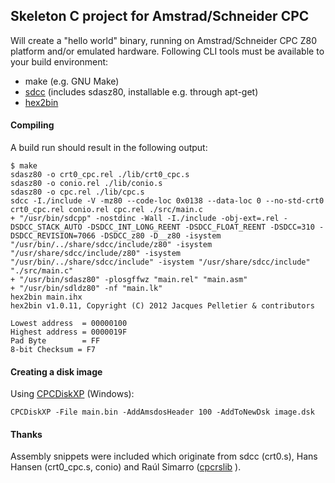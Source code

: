 ## Skeleton C project for Amstrad/Schneider CPC

Will create a "hello world" binary, running on Amstrad/Schneider CPC Z80 platform and/or emulated hardware. Following CLI tools must be available to your build environment:

- make (e.g. GNU Make)
- [sdcc](http://sdcc.sourceforge.net/) (includes sdasz80, installable e.g. through apt-get)
- [hex2bin](http://hex2bin.sourceforge.net/)

#### Compiling

A build run should result in the following output:

```
$ make
sdasz80 -o crt0_cpc.rel ./lib/crt0_cpc.s
sdasz80 -o conio.rel ./lib/conio.s
sdasz80 -o cpc.rel ./lib/cpc.s
sdcc -I./include -V -mz80 --code-loc 0x0138 --data-loc 0 --no-std-crt0 crt0_cpc.rel conio.rel cpc.rel ./src/main.c
+ "/usr/bin/sdcpp" -nostdinc -Wall -I./include -obj-ext=.rel -DSDCC_STACK_AUTO -DSDCC_INT_LONG_REENT -DSDCC_FLOAT_REENT -DSDCC=310 -DSDCC_REVISION=7066 -DSDCC_z80 -D__z80 -isystem "/usr/bin/../share/sdcc/include/z80" -isystem "/usr/share/sdcc/include/z80" -isystem "/usr/bin/../share/sdcc/include" -isystem "/usr/share/sdcc/include"  "./src/main.c"
+ "/usr/bin/sdasz80" -plosgffwz "main.rel" "main.asm"
+ "/usr/bin/sdldz80" -nf "main.lk"
hex2bin main.ihx
hex2bin v1.0.11, Copyright (C) 2012 Jacques Pelletier & contributors

Lowest address  = 00000100
Highest address = 0000019F
Pad Byte        = FF
8-bit Checksum = F7
```

#### Creating a disk image

Using [CPCDiskXP](http://www.cpcmania.com/cpcdiskxp/cpcdiskxp.htm) (Windows):

```
CPCDiskXP -File main.bin -AddAmsdosHeader 100 -AddToNewDsk image.dsk
```

#### Thanks

Assembly snippets were included which originate from sdcc (crt0.s), Hans Hansen (crt0_cpc.s, conio) and Raúl Simarro ([cpcrslib](https://code.google.com/p/cpcrslib/) ).
